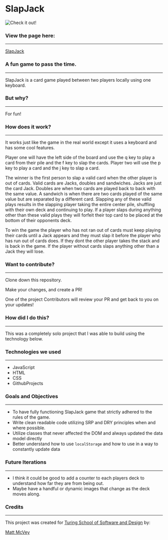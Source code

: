 # SlapJack

![Check it out!](https://giphy.com/gifs/MRA1NDafSUxdYoJfzY)

### View the page here:
********************************************************************************
[SlapJack](file:///Users/matthewmcvey/turing/mod_1/SlapJack/index.html)


### A fun game to pass the time.
********************************************************************************
SlapJack is a card game played between two players locally using one keyboard.


### But why?
********************************************************************************
For fun!


###  How does it work?
********************************************************************************
It works just like the game in the real world except it uses a keyboard and has some cool
features.

Player one will have the left side of the board and use the q key to play a card from their pile
and the f key to slap the cards. Player two will use the p key to play a card and the j key to slap
a card.

The winner is the first person to slap a valid card when the other player is out of cards. Valid cards are
Jacks, doubles and sandwiches. Jacks are just the card Jack. Doubles are when two cards are played back to back
with the same value. A sandwich is when there are two cards played of the same value but are separated by a different card. Slapping any of these valid plays results in the slapping player taking the entire center pile, shuffling with their own deck and continuing to play. If a player slaps during anything other than these valid plays they will forfeit their top card to be placed at the bottom of their opponents deck.

To win the game the player who has not ran out of cards must keep playing their cards until a Jack appears and they must slap it before the player who has run out of cards does. If they dont the other player takes the stack and is back in the game. If the player without cards slaps anything other than a Jack they will lose.


### Want to contribute?
********************************************************************************
Clone down this repository.

Make your changes, and create a PR!

One of the project Contributors will review your PR and get back to you on your updates!


### How did I do this?
********************************************************************************
This was a completely solo project that I was able to build using the technology below.


### Technologies we used
********************************************************************************
- JavaScript
- HTML
- CSS
- GithubProjects


### Goals and Objectives
********************************************************************************
- To have fully functioning SlapJack game that strictly adhered to the rules of the game.
- Write clean readable code utilizing SRP and DRY principles when and where possible.
- Utilize classes that never affected the DOM and always updated the data model directly
- Better understand how to use `localStorage` and how to use in a way to constantly update data


### Future Iterations
********************************************************************************
- I think it could be good to add a counter to each players deck to understand how far they are from being out.
- Maybe have a handful or dynamic images that change as the deck moves along.


### Credits
********************************************************************************
This project was created for [Turing School of Software and Design](https://turing.io/) by:

[Matt McVey](https://github.com/mattmcvey)
